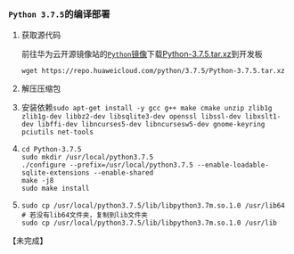 ### `Python 3.7.5`的编译部署

1. 获取源代码

   前往华为云开源镜像站的[`Python`镜像](https://repo.huaweicloud.com/python/3.7.5/)下载[Python-3.7.5.tar.xz](https://repo.huaweicloud.com/python/3.7.5/Python-3.7.5.tar.xz)到开发板

   ```shell
   wget https://repo.huaweicloud.com/python/3.7.5/Python-3.7.5.tar.xz
   ```

2. 解压压缩包

3. 安装依赖`sudo apt-get install -y gcc g++ make cmake unzip zlib1g zlib1g-dev libbz2-dev libsqlite3-dev openssl libssl-dev libxslt1-dev libffi-dev libncurses5-dev libncursesw5-dev gnome-keyring pciutils net-tools`

4. ```shell
   cd Python-3.7.5
   sudo mkdir /usr/local/python3.7.5
   ./configure --prefix=/usr/local/python3.7.5 --enable-loadable-sqlite-extensions --enable-shared
   make -j8
   sudo make install
   ```

5. ```shell
   sudo cp /usr/local/python3.7.5/lib/libpython3.7m.so.1.0 /usr/lib64
   # 若没有lib64文件夹，复制到lib文件夹
   sudo cp /usr/local/python3.7.5/lib/libpython3.7m.so.1.0 /usr/lib
   ```

【未完成】